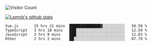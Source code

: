 ![Visitor Count](https://profile-counter.glitch.me/Lpmvb/count.svg)

[![Lpmvb's github stats](https://github-readme-stats.vercel.app/api?username=lpmvb&show_icons=true&title_color=fff&icon_color=79ff97&text_color=9f9f9f&bg_color=151515)](https://github.com/anuraghazra/github-readme-stats)

<!--
Here are some ideas to get you started:

- 🔭 I’m currently working on ...
- 🌱 I’m currently learning ...
- 👯 I’m looking to collaborate on ...
- 🤔 I’m looking for help with ...
- 💬 Ask me about ...
- 📫 How to reach me: ...
- 😄 Pronouns: ...
- ⚡ Fun fact: ...
-->

<!--START_SECTION:waka-->

```text
Vue.js       15 hrs 21 mins  ██████████████▓░░░░░░░░░░   58.59 %
TypeScript   3 hrs 18 mins   ███░░░░░░░░░░░░░░░░░░░░░░   12.59 %
JavaScript   3 hrs 9 mins    ███░░░░░░░░░░░░░░░░░░░░░░   12.03 %
Other        2 hrs 2 mins    ██░░░░░░░░░░░░░░░░░░░░░░░   07.79 %
```

<!--END_SECTION:waka-->
